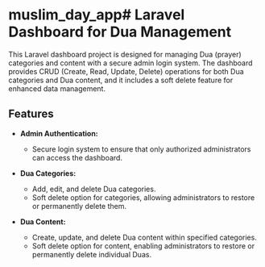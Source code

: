 # muslim_day_app# Laravel Dashboard for Dua Management

This Laravel dashboard project is designed for managing Dua (prayer) categories and content with a secure admin login system. The dashboard provides CRUD (Create, Read, Update, Delete) operations for both Dua categories and Dua content, and it includes a soft delete feature for enhanced data management.

## Features

- **Admin Authentication:**
  - Secure login system to ensure that only authorized administrators can access the dashboard.

- **Dua Categories:**
  - Add, edit, and delete Dua categories.
  - Soft delete option for categories, allowing administrators to restore or permanently delete them.

- **Dua Content:**
  - Create, update, and delete Dua content within specified categories.
  - Soft delete option for content, enabling administrators to restore or permanently delete individual Duas.


